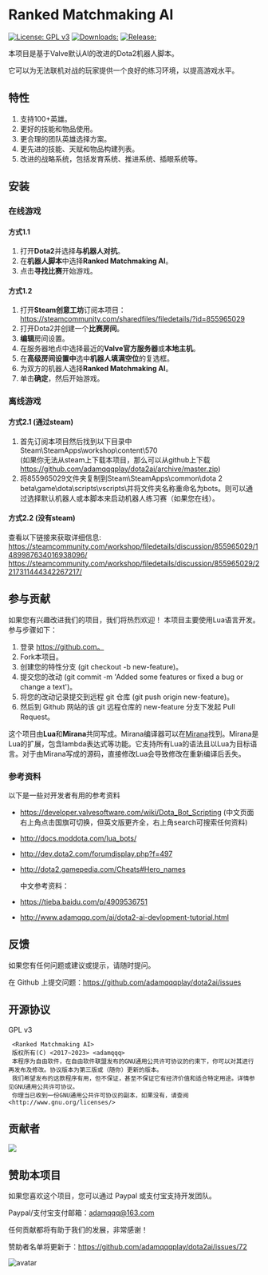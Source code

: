 # Ranked Matchmaking AI

[![License: GPL v3](https://img.shields.io/badge/License-GPL%20v3-blue.svg)](https://www.gnu.org/licenses/gpl-3.0) [![Downloads:](https://img.shields.io/steam/downloads/855965029)](https://steamcommunity.com/sharedfiles/filedetails/?id=855965029) [![Release:](https://img.shields.io/github/v/release/adamqqqplay/dota2ai)](https://github.com/adamqqqplay/dota2ai/releases)

本项目是基于Valve默认AI的改进的Dota2机器人脚本。

它可以为无法联机对战的玩家提供一个良好的练习环境，以提高游戏水平。

## 特性
1. 支持100+英雄。
2. 更好的技能和物品使用。
3. 更合理的团队英雄选择方案。
4. 更先进的技能、天赋和物品构建列表。
5. 改进的战略系统，包括发育系统、推进系统、插眼系统等。

## 安装

### 在线游戏

#### 方式1.1
1. 打开**Dota2**并选择**与机器人对抗**。
2. 在**机器人脚本**中选择**Ranked Matchmaking AI**。
3. 点击**寻找比赛**开始游戏。

#### 方式1.2
1. 打开**Steam创意工坊**订阅本项目： https://steamcommunity.com/sharedfiles/filedetails/?id=855965029
2. 打开Dota2并创建一个**比赛房间**。
3. **编辑**房间设置。
4. 在服务器地点中选择最近的**Valve官方服务器**或**本地主机**。
5. 在**高级房间设置中**选中**机器人填满空位**的复选框。
6. 为双方的机器人选择**Ranked Matchmaking AI**。
7. 单击**确定**，然后开始游戏。

### 离线游戏

#### 方式2.1 (通过steam)
1. 首先订阅本项目然后找到以下目录中 Steam\SteamApps\workshop\content\570\
(如果你无法从steam上下载本项目，那么可以从github上下载 https://github.com/adamqqqplay/dota2ai/archive/master.zip)
2. 将855965029文件夹复制到Steam\SteamApps\common\dota 2 beta\game\dota\scripts\vscripts\并将文件夹名称重命名为bots。则可以通过选择默认机器人或本脚本来启动机器人练习赛（如果您在线）。

#### 方式2.2 (没有steam)
查看以下链接来获取详细信息: 
https://steamcommunity.com/workshop/filedetails/discussion/855965029/1489987634016938096/
https://steamcommunity.com/workshop/filedetails/discussion/855965029/2217311444342267217/

## 参与贡献
如果您有兴趣改进我们的项目，我们将热烈欢迎！ 本项目主要使用Lua语言开发。
参与步骤如下：
1. 登录 https://github.com。
2. Fork本项目。
3. 创建您的特性分支 (git checkout -b new-feature)。
4. 提交您的改动 (git commit -m 'Added some features or fixed a bug or change a text')。
5. 将您的改动记录提交到远程 git 仓库 (git push origin new-feature)。
6. 然后到 Github 网站的该 git 远程仓库的 new-feature 分支下发起 Pull Request。

这个项目由**Lua**和**Mirana**共同写成。Mirana编译器可以在[Mirana](https://github.com/AaronSong321/Mirana)找到。Mirana是Lua的扩展，包含lambda表达式等功能。它支持所有Lua的语法且以Lua为目标语言。对于由Mirana写成的源码，直接修改Lua会导致修改在重新编译后丢失。

### 参考资料
以下是一些对开发者有用的参考资料

- https://developer.valvesoftware.com/wiki/Dota_Bot_Scripting  (中文页面右上角点击国旗可切换，但英文版更齐全，右上角search可搜索任何资料)

- http://docs.moddota.com/lua_bots/

- http://dev.dota2.com/forumdisplay.php?f=497

- http://dota2.gamepedia.com/Cheats#Hero_names

  中文参考资料：

- https://tieba.baidu.com/p/4909536751

- http://www.adamqqq.com/ai/dota2-ai-devlopment-tutorial.html

## 反馈
如果您有任何问题或建议或提示，请随时提问。

在 Github 上提交问题：https://github.com/adamqqqplay/dota2ai/issues

## 开源协议
GPL v3

     <Ranked Matchmaking AI>
     版权所有(C) <2017~2023> <adamqqq>
     本程序为自由软件，在自由软件联盟发布的GNU通用公共许可协议的约束下，你可以对其进行再发布及修改。协议版本为第三版或（随你）更新的版本。
     我们希望发布的这款程序有用，但不保证，甚至不保证它有经济价值和适合特定用途。详情参见GNU通用公共许可协议。
     你理当已收到一份GNU通用公共许可协议的副本，如果没有，请查阅<http://www.gnu.org/licenses/>

## 贡献者
<a href="https://github.com/adamqqqplay/dota2ai/graphs/contributors">
  <img src="https://contrib.rocks/image?repo=adamqqqplay/dota2ai" />
</a>

## 赞助本项目
如果您喜欢这个项目，您可以通过 Paypal 或支付宝支持开发团队。

Paypal/支付宝支付邮箱：adamqqq@163.com

任何贡献都将有助于我们的发展，非常感谢！

赞助者名单将更新于：https://github.com/adamqqqplay/dota2ai/issues/72

![avatar](https://image-10026452.cos.ap-shanghai.myqcloud.com/alipay1542723302162.jpg)